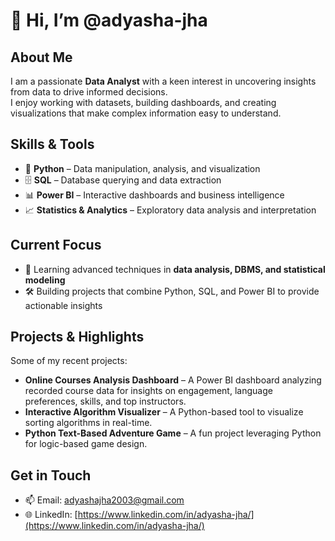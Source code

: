 # 👋 Hi, I’m @adyasha-jha

## About Me
I am a passionate **Data Analyst** with a keen interest in uncovering insights from data to drive informed decisions.  
I enjoy working with datasets, building dashboards, and creating visualizations that make complex information easy to understand.

## Skills & Tools
- 🐍 **Python** – Data manipulation, analysis, and visualization  
- 🗄️ **SQL** – Database querying and data extraction  
- 📊 **Power BI** – Interactive dashboards and business intelligence  
- 📈 **Statistics & Analytics** – Exploratory data analysis and interpretation

## Current Focus
- 🌱 Learning advanced techniques in **data analysis, DBMS, and statistical modeling**  
- 🛠️ Building projects that combine Python, SQL, and Power BI to provide actionable insights

## Projects & Highlights
Some of my recent projects:  
- **Online Courses Analysis Dashboard** – A Power BI dashboard analyzing recorded course data for insights on engagement, language preferences, skills, and top instructors.  
- **Interactive Algorithm Visualizer** – A Python-based tool to visualize sorting algorithms in real-time.  
- **Python Text-Based Adventure Game** – A fun project leveraging Python for logic-based game design.

## Get in Touch
- 📫 Email: [adyashajha2003@gmail.com](mailto:adyashajha2003@gmail.com)  
- 🌐 LinkedIn: [https://www.linkedin.com/in/adyasha-jha/](https://www.linkedin.com/in/adyasha-jha/)

